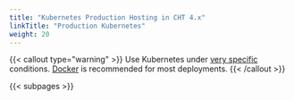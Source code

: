 ```yaml
---
title: "Kubernetes Production Hosting in CHT 4.x"
linkTitle: "Production Kubernetes"
weight: 20
---
```


{{< callout type="warning" >}}
Use Kubernetes under [very specific](/hosting/kubernetes-vs-docker/) conditions. [Docker](/hosting/4.x/docker/) is recommended for most deployments.
{{< /callout >}}

{{< subpages >}}

